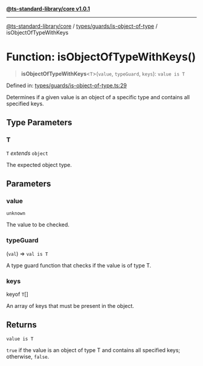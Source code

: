 [**@ts-standard-library/core v1.0.1**](../../../../README.md)

***

[@ts-standard-library/core](../../../../modules.md) / [types/guards/is-object-of-type](../README.md) / isObjectOfTypeWithKeys

# Function: isObjectOfTypeWithKeys()

> **isObjectOfTypeWithKeys**\<`T`\>(`value`, `typeGuard`, `keys`): `value is T`

Defined in: [types/guards/is-object-of-type.ts:29](https://github.com/gabaudette/ts-stdlib/blob/7333da76bc775fbabd0907ad8519b912cfc2fe26/packages/core/src/types/guards/is-object-of-type.ts#L29)

Determines if a given value is an object of a specific type and contains all specified keys.

## Type Parameters

### T

`T` *extends* `object`

The expected object type.

## Parameters

### value

`unknown`

The value to be checked.

### typeGuard

(`val`) => `val is T`

A type guard function that checks if the value is of type T.

### keys

keyof `T`[]

An array of keys that must be present in the object.

## Returns

`value is T`

`true` if the value is an object of type T and contains all specified keys; otherwise, `false`.

